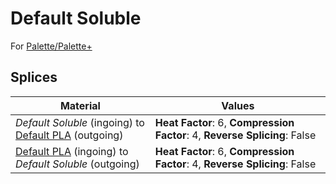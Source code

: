 # Default Soluble

For [Palette/Palette+](../palette.md)

## Splices

Material | Values
-------- | ------
_Default Soluble_ (ingoing) to [Default PLA](default_pla.md) (outgoing) | **Heat Factor**: 6, **Compression Factor**: 4, **Reverse Splicing**: False
[Default PLA](default_pla.md) (ingoing) to _Default Soluble_ (outgoing) | **Heat Factor**: 6, **Compression Factor**: 4, **Reverse Splicing**: False
